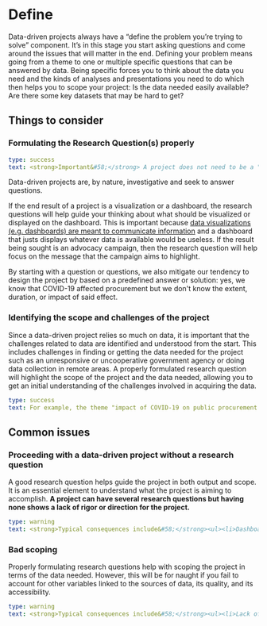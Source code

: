 # Define
Data-driven projects always have a “define the problem you’re trying to solve” component. It’s in this stage you start asking questions and come around the issues that will matter in the end. Defining your problem means going from a theme to one or multiple specific questions that can be answered by data. Being specific forces you to think about the data you need and the kinds of analyses and presentations you need to do which then helps you to scope your project: Is the data needed easily available? Are there some key datasets that may be hard to get?

## Things to consider
### Formulating the Research Question(s) properly
```yaml remark
type: success
text: <strong>Important&#58;</strong> A project does not need to be a "research" project to have a research question.
```

Data-driven projects are, by nature, investigative and seek to answer questions. 

If the end result of a project is a visualization or a dashboard, the research questions will help guide your thinking about what should be visualized or displayed on the dashboard. This is important because [data visualizations (e.g. dashboards) are meant to communicate information](present.html) and a dashboard that justs displays whatever data is available would be useless. If the result being sought is an advocacy campaign, then the research question will help focus on the message that the campaign aims to highlight. 

By starting with a question or questions, we also mitigate our tendency to design the project by based on a predefined answer or solution: yes, we know that COVID-19 affected procurement but we don't know the extent, duration, or impact of said effect. 

### Identifying the scope and challenges of the project
Since a data-driven project relies so much on data, it is important that the challenges related to data are identified and understood from the start. This includes challenges in finding or getting the data needed for the project such as an unresponsive or uncooperative government agency or doing data collection in remote areas. A properly formulated research question will highlight the scope of the project and the data needed, allowing you to get an initial understanding of the challenges involved in acquiring the data.

```yaml remark
type: success
text: For example, the theme "impact of COVID-19 on public procurement in the Philippines" can be broken down into:<br><strong>Question 1 -</strong> Are there significant differences between the prices of the commonly procured items during the pandemic and their prices pre-pandemic?<ul><li><strong>Specific question 1.1 -</strong> What are the most commonly procured items during COVID-19?</li><li><strong>Specific question 1.2 -</strong> At what price are these items currently being procured?</li><li><strong>Specific question 1.3 -</strong> At what price were they being procured before COVID-19?</li><li><strong>Specific question 1.4 -</strong> Are there differences in the prices and are they significant?</li></ul>
```

## Common issues
### Proceeding with a data-driven project without a research question
A good research question helps guide the project in both output and scope. It is an essential element to understand what the project is aiming to accomplish. **A project can have several research questions but having none shows a lack of rigor or direction for the project.**

```yaml remark
type: warning
text: <strong>Typical consequences include&#58;</strong><ul><li>Dashboards designed around the data instead of the target audience.</li><li>Delayed projects due to bad scope management.</li><li>Difficulty to pivot the project if some of the expected data is not available.</li></ul>
```

### Bad scoping
Properly formulating research questions help with scoping the project in terms of the data needed. However, this will be for naught if you fail to account for other variables linked to the sources of data, its quality, and its accessibility.

```yaml remark
type: warning
text: <strong>Typical consequences include&#58;</strong><ul><li>Lack of anticipation of the difficulty of getting access to data held by a government agency, leading to delays in the project delivery.</li><li>verestimation of the quality of the data held by governments, leading to a lowering of the ambition of the project.</li><li>Not taking into account the logistical challenges of mobilizing stakeholders.</li><li>Underestimating the time needed to clean a dataset manually, leading to delays and/or a less rigorous process.</li><li>Not including the time needed to document properly the methodology.</li></ul>
```
